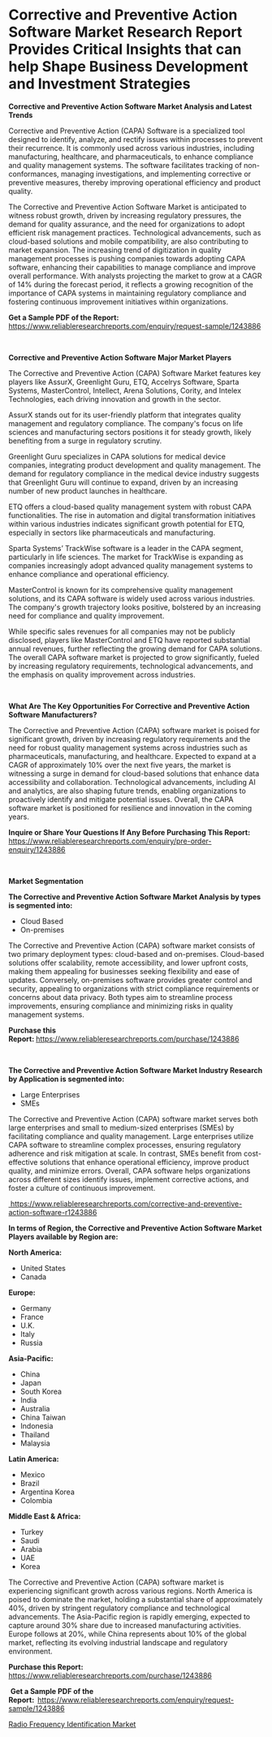 <p><h1>Corrective and Preventive Action Software Market Research Report Provides Critical Insights that can help Shape Business Development and Investment Strategies</h1></p><p><strong>Corrective and Preventive Action Software Market Analysis and Latest Trends</strong></p>
<p><p>Corrective and Preventive Action (CAPA) Software is a specialized tool designed to identify, analyze, and rectify issues within processes to prevent their recurrence. It is commonly used across various industries, including manufacturing, healthcare, and pharmaceuticals, to enhance compliance and quality management systems. The software facilitates tracking of non-conformances, managing investigations, and implementing corrective or preventive measures, thereby improving operational efficiency and product quality.</p><p>The Corrective and Preventive Action Software Market is anticipated to witness robust growth, driven by increasing regulatory pressures, the demand for quality assurance, and the need for organizations to adopt efficient risk management practices. Technological advancements, such as cloud-based solutions and mobile compatibility, are also contributing to market expansion. The increasing trend of digitization in quality management processes is pushing companies towards adopting CAPA software, enhancing their capabilities to manage compliance and improve overall performance. With analysts projecting the market to grow at a CAGR of 14% during the forecast period, it reflects a growing recognition of the importance of CAPA systems in maintaining regulatory compliance and fostering continuous improvement initiatives within organizations.</p></p>
<p><strong>Get a Sample PDF of the Report:&nbsp;</strong> <a href="https://www.reliableresearchreports.com/enquiry/request-sample/1243886?utm_campaign=2960&utm_medium=2&utm_source=Github&utm_content=ia&utm_term=09032025&utm_id=corrective-and-preventive-action-software">https://www.reliableresearchreports.com/enquiry/request-sample/1243886</a></p>
<p>&nbsp;</p>
<p><strong>Corrective and Preventive Action Software Major Market Players</strong></p>
<p><p>The Corrective and Preventive Action (CAPA) Software Market features key players like AssurX, Greenlight Guru, ETQ, Accelrys Software, Sparta Systems, MasterControl, Intellect, Arena Solutions, Cority, and Intelex Technologies, each driving innovation and growth in the sector.</p><p>AssurX stands out for its user-friendly platform that integrates quality management and regulatory compliance. The company's focus on life sciences and manufacturing sectors positions it for steady growth, likely benefiting from a surge in regulatory scrutiny.</p><p>Greenlight Guru specializes in CAPA solutions for medical device companies, integrating product development and quality management. The demand for regulatory compliance in the medical device industry suggests that Greenlight Guru will continue to expand, driven by an increasing number of new product launches in healthcare.</p><p>ETQ offers a cloud-based quality management system with robust CAPA functionalities. The rise in automation and digital transformation initiatives within various industries indicates significant growth potential for ETQ, especially in sectors like pharmaceuticals and manufacturing.</p><p>Sparta Systems’ TrackWise software is a leader in the CAPA segment, particularly in life sciences. The market for TrackWise is expanding as companies increasingly adopt advanced quality management systems to enhance compliance and operational efficiency.</p><p>MasterControl is known for its comprehensive quality management solutions, and its CAPA software is widely used across various industries. The company's growth trajectory looks positive, bolstered by an increasing need for compliance and quality improvement.</p><p>While specific sales revenues for all companies may not be publicly disclosed, players like MasterControl and ETQ have reported substantial annual revenues, further reflecting the growing demand for CAPA solutions. The overall CAPA software market is projected to grow significantly, fueled by increasing regulatory requirements, technological advancements, and the emphasis on quality improvement across industries.</p></p>
<p>&nbsp;</p>
<p><strong>What Are The Key Opportunities For Corrective and Preventive Action Software Manufacturers?</strong></p>
<p><p>The Corrective and Preventive Action (CAPA) software market is poised for significant growth, driven by increasing regulatory requirements and the need for robust quality management systems across industries such as pharmaceuticals, manufacturing, and healthcare. Expected to expand at a CAGR of approximately 10% over the next five years, the market is witnessing a surge in demand for cloud-based solutions that enhance data accessibility and collaboration. Technological advancements, including AI and analytics, are also shaping future trends, enabling organizations to proactively identify and mitigate potential issues. Overall, the CAPA software market is positioned for resilience and innovation in the coming years.</p></p>
<p><strong>Inquire or Share Your Questions If Any Before Purchasing This Report:</strong> <a href="https://www.reliableresearchreports.com/enquiry/pre-order-enquiry/1243886?utm_campaign=2960&utm_medium=2&utm_source=Github&utm_content=ia&utm_term=09032025&utm_id=corrective-and-preventive-action-software">https://www.reliableresearchreports.com/enquiry/pre-order-enquiry/1243886</a></p>
<p>&nbsp;</p>
<p><strong>Market Segmentation</strong></p>
<p><strong>The Corrective and Preventive Action Software Market Analysis by types is segmented into:</strong></p>
<p><ul><li>Cloud Based</li><li>On-premises</li></ul></p>
<p><p>The Corrective and Preventive Action (CAPA) software market consists of two primary deployment types: cloud-based and on-premises. Cloud-based solutions offer scalability, remote accessibility, and lower upfront costs, making them appealing for businesses seeking flexibility and ease of updates. Conversely, on-premises software provides greater control and security, appealing to organizations with strict compliance requirements or concerns about data privacy. Both types aim to streamline process improvements, ensuring compliance and minimizing risks in quality management systems.</p></p>
<p><strong>Purchase this Report:&nbsp;</strong><a href="https://www.reliableresearchreports.com/purchase/1243886?utm_campaign=2960&utm_medium=2&utm_source=Github&utm_content=ia&utm_term=09032025&utm_id=corrective-and-preventive-action-software">https://www.reliableresearchreports.com/purchase/1243886</a></p>
<p>&nbsp;</p>
<p><strong>The Corrective and Preventive Action Software Market Industry Research by Application is segmented into:</strong></p>
<p><ul><li>Large Enterprises</li><li>SMEs</li></ul></p>
<p><p>The Corrective and Preventive Action (CAPA) software market serves both large enterprises and small to medium-sized enterprises (SMEs) by facilitating compliance and quality management. Large enterprises utilize CAPA software to streamline complex processes, ensuring regulatory adherence and risk mitigation at scale. In contrast, SMEs benefit from cost-effective solutions that enhance operational efficiency, improve product quality, and minimize errors. Overall, CAPA software helps organizations across different sizes identify issues, implement corrective actions, and foster a culture of continuous improvement.</p></p>
<p><a href="https://www.reliableresearchreports.com/corrective-and-preventive-action-software-r1243886?utm_campaign=2960&utm_medium=2&utm_source=Github&utm_content=ia&utm_term=09032025&utm_id=corrective-and-preventive-action-software">&nbsp;https://www.reliableresearchreports.com/corrective-and-preventive-action-software-r1243886</a></p>
<p><strong>In terms of Region, the Corrective and Preventive Action Software Market Players available by Region are:</strong></p>
<p>
    <p> <strong> North America: </strong>
        <ul>
            <li>United States</li>
            <li>Canada</li>
        </ul>
        </p> 
    <p> <strong> Europe: </strong>
        <ul>
            <li>Germany</li>
            <li>France</li>
            <li>U.K.</li>
            <li>Italy</li>
            <li>Russia</li>
        </ul>
        </p> 
    <p> <strong> Asia-Pacific: </strong>
        <ul>
            <li>China</li>
            <li>Japan</li>
            <li>South Korea</li>
            <li>India</li>
            <li>Australia</li>
            <li>China Taiwan</li>
            <li>Indonesia</li>
            <li>Thailand</li>
            <li>Malaysia</li>
        </ul>
        </p> 
    <p> <strong> Latin America: </strong>
        <ul>
            <li>Mexico</li>
            <li>Brazil</li>
            <li>Argentina Korea</li>
            <li>Colombia</li>
        </ul>
        </p> 
    <p> <strong> Middle East & Africa: </strong>
        <ul>
            <li>Turkey</li>
            <li>Saudi</li>
            <li>Arabia</li>
            <li>UAE</li>
            <li>Korea</li>
        </ul>
    </p>
    </p>
<p><p>The Corrective and Preventive Action (CAPA) software market is experiencing significant growth across various regions. North America is poised to dominate the market, holding a substantial share of approximately 40%, driven by stringent regulatory compliance and technological advancements. The Asia-Pacific region is rapidly emerging, expected to capture around 30% share due to increased manufacturing activities. Europe follows at 20%, while China represents about 10% of the global market, reflecting its evolving industrial landscape and regulatory environment.</p></p>
<p><strong>Purchase this Report: </strong><a href="https://www.reliableresearchreports.com/purchase/1243886?utm_campaign=2960&utm_medium=2&utm_source=Github&utm_content=ia&utm_term=09032025&utm_id=corrective-and-preventive-action-software">https://www.reliableresearchreports.com/purchase/1243886</a></p>
<p>&nbsp;<strong>Get a Sample PDF of the Report:&nbsp;&nbsp;</strong><a href="https://www.reliableresearchreports.com/enquiry/request-sample/1243886?utm_campaign=2960&utm_medium=2&utm_source=Github&utm_content=ia&utm_term=09032025&utm_id=corrective-and-preventive-action-software">https://www.reliableresearchreports.com/enquiry/request-sample/1243886</a></p>
<p><strong></strong></p>
<p><p><a href="https://github.com/mriwacraane/Market-Research-Report-List-1/blob/main/radio-frequency-identification-market.md?utm_campaign=2960&utm_medium=2&utm_source=Github&utm_content=ia&utm_term=09032025&utm_id=corrective-and-preventive-action-software">Radio Frequency Identification Market</a></p></p>